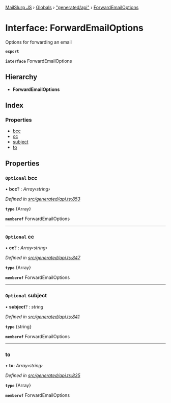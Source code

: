 [MailSlurp JS](../README.md) › [Globals](../globals.md) › ["generated/api"](../modules/_generated_api_.md) › [ForwardEmailOptions](_generated_api_.forwardemailoptions.md)

# Interface: ForwardEmailOptions

Options for forwarding an email

**`export`** 

**`interface`** ForwardEmailOptions

## Hierarchy

* **ForwardEmailOptions**

## Index

### Properties

* [bcc](_generated_api_.forwardemailoptions.md#optional-bcc)
* [cc](_generated_api_.forwardemailoptions.md#optional-cc)
* [subject](_generated_api_.forwardemailoptions.md#optional-subject)
* [to](_generated_api_.forwardemailoptions.md#to)

## Properties

### `Optional` bcc

• **bcc**? : *Array‹string›*

*Defined in [src/generated/api.ts:853](https://github.com/mailslurp/mailslurp-client-ts-js/blob/7141c32/src/generated/api.ts#L853)*

**`type`** {Array<string>}

**`memberof`** ForwardEmailOptions

___

### `Optional` cc

• **cc**? : *Array‹string›*

*Defined in [src/generated/api.ts:847](https://github.com/mailslurp/mailslurp-client-ts-js/blob/7141c32/src/generated/api.ts#L847)*

**`type`** {Array<string>}

**`memberof`** ForwardEmailOptions

___

### `Optional` subject

• **subject**? : *string*

*Defined in [src/generated/api.ts:841](https://github.com/mailslurp/mailslurp-client-ts-js/blob/7141c32/src/generated/api.ts#L841)*

**`type`** {string}

**`memberof`** ForwardEmailOptions

___

###  to

• **to**: *Array‹string›*

*Defined in [src/generated/api.ts:835](https://github.com/mailslurp/mailslurp-client-ts-js/blob/7141c32/src/generated/api.ts#L835)*

**`type`** {Array<string>}

**`memberof`** ForwardEmailOptions
